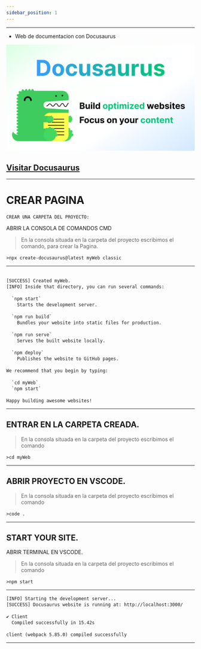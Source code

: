 ```yaml
---
sidebar_position: 1
---
```


---

 

* Web de documentacion  con Docusaurus

![Docusaurus](../../static/img/docusaurus-social-card.jpg)

## [ Visitar Docusaurus](https://docusaurus.io/) 

 

---


 # CREAR PAGINA

    CREAR UNA CARPETA DEL PROYECTO:

ABRIR LA CONSOLA DE COMANDOS CMD

>En la consola situada en la carpeta del proyecto escribimos el comando, para crear la Pagina.
~~~
>npx create-docusaurus@latest myWeb classic
~~~
 
---


~~~ 
 
[SUCCESS] Created myWeb.
[INFO] Inside that directory, you can run several commands:

  `npm start`
    Starts the development server.

  `npm run build`
    Bundles your website into static files for production.

  `npm run serve`
    Serves the built website locally.

  `npm deploy`
    Publishes the website to GitHub pages.

We recommend that you begin by typing:

  `cd myWeb`
  `npm start`

Happy building awesome websites!
~~~


---

## ENTRAR EN LA CARPETA CREADA.

>En la consola situada en la carpeta del proyecto escribimos el comando
~~~
>cd myWeb
~~~
---

## ABRIR PROYECTO EN VSCODE.

>En la consola situada en la carpeta del proyecto escribimos el comando
~~~
>code .
~~~
---

## START YOUR SITE.
ABRIR TERMINAL EN VSCODE.
>En la consola situada en la carpeta del proyecto escribimos el comando
~~~
>npm start
~~~

----

~~~
[INFO] Starting the development server...
[SUCCESS] Docusaurus website is running at: http://localhost:3000/

✔ Client
  Compiled successfully in 15.42s

client (webpack 5.85.0) compiled successfully
~~~
---